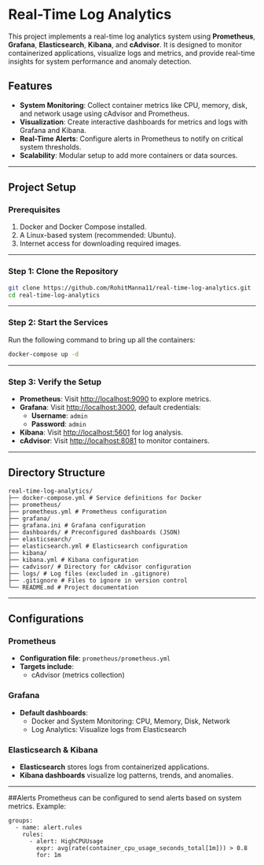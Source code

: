 # Real-Time Log Analytics

This project implements a real-time log analytics system using **Prometheus**, **Grafana**, **Elasticsearch**, **Kibana**, and **cAdvisor**. It is designed to monitor containerized applications, visualize logs and metrics, and provide real-time insights for system performance and anomaly detection.

## Features

- **System Monitoring**: Collect container metrics like CPU, memory, disk, and network usage using cAdvisor and Prometheus.
- **Visualization**: Create interactive dashboards for metrics and logs with Grafana and Kibana.
- **Real-Time Alerts**: Configure alerts in Prometheus to notify on critical system thresholds.
- **Scalability**: Modular setup to add more containers or data sources.

---

## Project Setup

### Prerequisites

1. Docker and Docker Compose installed.
2. A Linux-based system (recommended: Ubuntu).
3. Internet access for downloading required images.

---

### Step 1: Clone the Repository

```bash
git clone https://github.com/RohitManna11/real-time-log-analytics.git
cd real-time-log-analytics
```

---

### Step 2: Start the Services

Run the following command to bring up all the containers:

```bash
docker-compose up -d
```

---

### Step 3: Verify the Setup

- **Prometheus**: Visit [http://localhost:9090](http://localhost:9090) to explore metrics.
- **Grafana**: Visit [http://localhost:3000](http://localhost:3000), default credentials:
  - **Username**: `admin`
  - **Password**: `admin`
- **Kibana**: Visit [http://localhost:5601](http://localhost:5601) for log analysis.
- **cAdvisor**: Visit [http://localhost:8081](http://localhost:8081) to monitor containers.

---

## Directory Structure
```
real-time-log-analytics/
├── docker-compose.yml # Service definitions for Docker
├── prometheus/
├── prometheus.yml # Prometheus configuration
├── grafana/
├── grafana.ini # Grafana configuration
├── dashboards/ # Preconfigured dashboards (JSON)
├── elasticsearch/
├── elasticsearch.yml # Elasticsearch configuration
├── kibana/
├── kibana.yml # Kibana configuration
├── cadvisor/ # Directory for cAdvisor configuration
├── logs/ # Log files (excluded in .gitignore)
├── .gitignore # Files to ignore in version control
└── README.md # Project documentation
```

---

## Configurations

### **Prometheus**

- **Configuration file**: `prometheus/prometheus.yml`
- **Targets include**:
  - cAdvisor (metrics collection)

### **Grafana**

- **Default dashboards**:
  - Docker and System Monitoring: CPU, Memory, Disk, Network
  - Log Analytics: Visualize logs from Elasticsearch

### **Elasticsearch & Kibana**

- **Elasticsearch** stores logs from containerized applications.
- **Kibana dashboards** visualize log patterns, trends, and anomalies.

---

##Alerts
Prometheus can be configured to send alerts based on system metrics. Example:
```
groups:
  - name: alert.rules
    rules:
      - alert: HighCPUUsage
        expr: avg(rate(container_cpu_usage_seconds_total[1m])) > 0.8
        for: 1m
```
